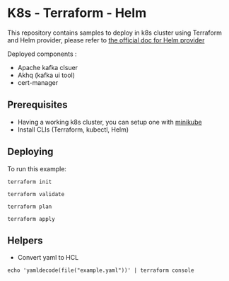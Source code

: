# K8s - Terraform - Helm

This repository contains samples to deploy in k8s cluster using Terraform and Helm provider, please refer to [the official doc for Helm provider](https://registry.terraform.io/providers/hashicorp/helm/latest/docs)

Deployed components :

- Apache kafka clsuer
- Akhq (kafka ui tool)
- cert-manager

## Prerequisites
* Having a working k8s cluster, you can setup one with [minikube](https://minikube.sigs.k8s.io/docs/)
* Install CLIs (Terraform, kubectl, Helm)

## Deploying

To run this example:
```shell
terraform init
```
```shell
terraform validate
```
```shell
terraform plan
```
```shell
terraform apply
```

## Helpers

* Convert yaml to HCL
```
echo 'yamldecode(file("example.yaml"))' | terraform console
```